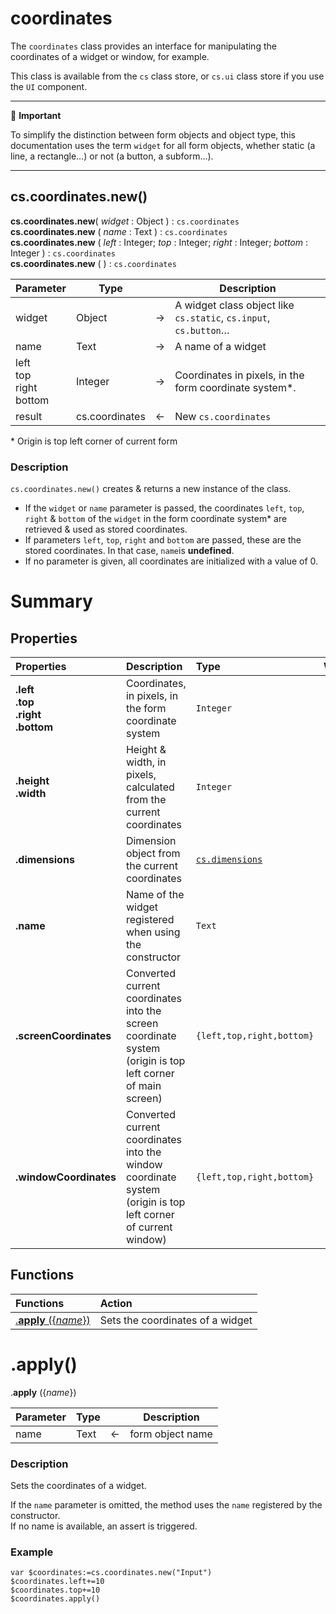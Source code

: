 # coordinates

The `coordinates` class provides an interface for manipulating the coordinates of a widget or window, for example.

This class is available from the `cs` class store, or `cs.ui` class store if you use the `UI` component.

<hr>
📌 <b>Important</b>

To simplify the distinction between form objects and object type, this documentation uses the term `widget` for all form objects, whether static (a line, a rectangle…) or not (a button, a subform…).

<hr>

## <a name="Constructor">cs.coordinates.new()</a>

**cs.coordinates.new**( *widget* : Object ) : `cs.coordinates`<br>
**cs.coordinates.new** ( *name* : Text ) : `cs.coordinates`<br>
**cs.coordinates.new** ( *left* : Integer; *top* : Integer; *right* : Integer; *bottom* : Integer ) : `cs.coordinates`<br>
**cs.coordinates.new** ( ) : `cs.coordinates`

|Parameter|Type||Description|
|---|---|---|---|
| widget | Object | -> | A widget class object like `cs.static`, `cs.input`, `cs.button`… |
| name | Text | -> | A name of a widget |
| left<br>top<br>right<br>bottom| Integer | -> | Coordinates in pixels, in the form coordinate system\*.|
| result | cs.coordinates | <- | New `cs.coordinates`

\* Origin is top left corner of current form

### Description

`cs.coordinates.new()` creates & returns a new instance of the class.
 
* If the `widget` or `name` parameter is passed, the coordinates `left`, `top`, `right` & `bottom` of the `widget` in the form coordinate system\* are retrieved & used as stored coordinates.
* If parameters `left`, `top`, `right` and `bottom` are passed, these are the stored coordinates. In that case, `name`is **undefined**.
* If no parameter is given, all coordinates are initialized with a value of 0.

# Summary

## <a name="Properties">Properties</a>

|Properties|Description|Type|Writable|
|:----------|:-----------|:-----------|:-----------:| 
|**.left**<br>**.top**<br>**.right**<br>**.bottom** | Coordinates, in pixels, in the form coordinate system| `Integer` |<font color="green">✓</font>
|**.height**<br>**.width**| Height & width, in pixels, calculated from the current coordinates | `Integer` |<font color="red">x</font>
|**.dimensions**| Dimension object from the current coordinates | [`cs.dimensions`](dimensions.md) |<font color="red">x</font>
|**.name**| Name of the widget registered when using the constructor | `Text` |<font color="red">x</font>
|**.screenCoordinates**| Converted current coordinates into the screen coordinate system (origin is top left corner of main screen) | `{left,top,right,bottom}` |<font color="red">x</font>
|**.windowCoordinates**| Converted current coordinates into the window coordinate system (origin is top left corner of current window) | `{left,top,right,bottom}` |<font color="red">x</font>

## <a name="Functions">Functions</a>

| Functions | Action |
|:-------- |:------ | 
|[.**apply** ({*name*})](#apply) | Sets the coordinates of a widget |


# <a name="apply">.apply()</a>

.**apply** ({*name*})

|Parameter|Type||Description|
|---|---|---|---|
| name | Text | <- | form object name |

### Description

Sets the coordinates of a widget.
 
If the `name` parameter is omitted, the method uses the `name` registered by the constructor.    
If no name is available, an assert is triggered.

### Example

```4d
var $coordinates:=cs.coordinates.new("Input")$coordinates.left+=10$coordinates.top+=10$coordinates.apply()
```
